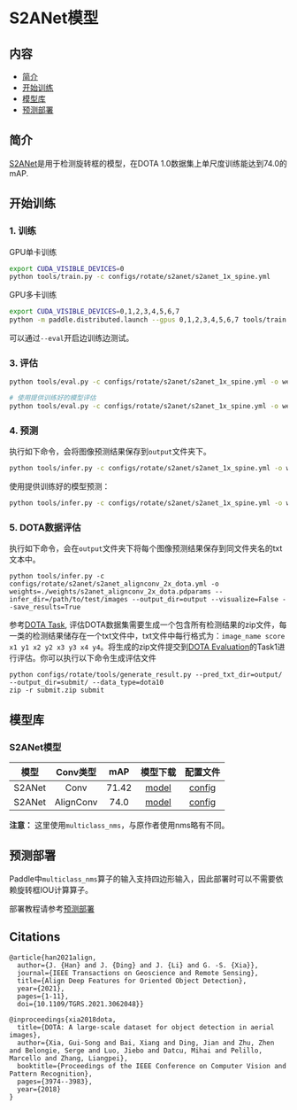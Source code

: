# S2ANet模型

## 内容
- [简介](#简介)
- [开始训练](#开始训练)
- [模型库](#模型库)
- [预测部署](#预测部署)

## 简介

[S2ANet](https://arxiv.org/pdf/2008.09397.pdf)是用于检测旋转框的模型，在DOTA 1.0数据集上单尺度训练能达到74.0的mAP.

## 开始训练

### 1. 训练

GPU单卡训练
```bash
export CUDA_VISIBLE_DEVICES=0
python tools/train.py -c configs/rotate/s2anet/s2anet_1x_spine.yml
```

GPU多卡训练
```bash
export CUDA_VISIBLE_DEVICES=0,1,2,3,4,5,6,7
python -m paddle.distributed.launch --gpus 0,1,2,3,4,5,6,7 tools/train.py -c configs/rotate/s2anet/s2anet_1x_spine.yml
```

可以通过`--eval`开启边训练边测试。

### 3. 评估
```bash
python tools/eval.py -c configs/rotate/s2anet/s2anet_1x_spine.yml -o weights=output/s2anet_1x_spine/model_final.pdparams

# 使用提供训练好的模型评估
python tools/eval.py -c configs/rotate/s2anet/s2anet_1x_spine.yml -o weights=https://paddledet.bj.bcebos.com/models/s2anet_1x_spine.pdparams
```

### 4. 预测
执行如下命令，会将图像预测结果保存到`output`文件夹下。
```bash
python tools/infer.py -c configs/rotate/s2anet/s2anet_1x_spine.yml -o weights=output/s2anet_1x_spine/model_final.pdparams --infer_img=demo/39006.jpg --draw_threshold=0.3
```
使用提供训练好的模型预测：
```bash
python tools/infer.py -c configs/rotate/s2anet/s2anet_1x_spine.yml -o weights=https://paddledet.bj.bcebos.com/models/s2anet_1x_spine.pdparams --infer_img=demo/39006.jpg --draw_threshold=0.3
```

### 5. DOTA数据评估
执行如下命令，会在`output`文件夹下将每个图像预测结果保存到同文件夹名的txt文本中。
```
python tools/infer.py -c configs/rotate/s2anet/s2anet_alignconv_2x_dota.yml -o weights=./weights/s2anet_alignconv_2x_dota.pdparams --infer_dir=/path/to/test/images --output_dir=output --visualize=False --save_results=True
```
参考[DOTA Task](https://captain-whu.github.io/DOTA/tasks.html), 评估DOTA数据集需要生成一个包含所有检测结果的zip文件，每一类的检测结果储存在一个txt文件中，txt文件中每行格式为：`image_name score x1 y1 x2 y2 x3 y3 x4 y4`。将生成的zip文件提交到[DOTA Evaluation](https://captain-whu.github.io/DOTA/evaluation.html)的Task1进行评估。你可以执行以下命令生成评估文件
```
python configs/rotate/tools/generate_result.py --pred_txt_dir=output/ --output_dir=submit/ --data_type=dota10
zip -r submit.zip submit
```

## 模型库

### S2ANet模型

|     模型     |  Conv类型  |   mAP    |   模型下载   |   配置文件   |
|:-----------:|:----------:|:--------:| :----------:| :---------: |
|   S2ANet    |   Conv     |   71.42  |  [model](https://paddledet.bj.bcebos.com/models/s2anet_conv_2x_dota.pdparams) | [config](https://github.com/PaddlePaddle/PaddleDetection/tree/release/2.5/configs/rotate/s2anet/s2anet_conv_2x_dota.yml)                   |
|   S2ANet    |  AlignConv |   74.0   |  [model](https://paddledet.bj.bcebos.com/models/s2anet_alignconv_2x_dota.pdparams) | [config](https://github.com/PaddlePaddle/PaddleDetection/tree/release/2.5/configs/rotate/s2anet/s2anet_alignconv_2x_dota.yml)                   |

**注意：** 这里使用`multiclass_nms`，与原作者使用nms略有不同。


## 预测部署

Paddle中`multiclass_nms`算子的输入支持四边形输入，因此部署时可以不需要依赖旋转框IOU计算算子。

部署教程请参考[预测部署](../../deploy/README.md)


## Citations
```
@article{han2021align,  
  author={J. {Han} and J. {Ding} and J. {Li} and G. -S. {Xia}},  
  journal={IEEE Transactions on Geoscience and Remote Sensing},  
  title={Align Deep Features for Oriented Object Detection},  
  year={2021},
  pages={1-11},  
  doi={10.1109/TGRS.2021.3062048}}

@inproceedings{xia2018dota,
  title={DOTA: A large-scale dataset for object detection in aerial images},
  author={Xia, Gui-Song and Bai, Xiang and Ding, Jian and Zhu, Zhen and Belongie, Serge and Luo, Jiebo and Datcu, Mihai and Pelillo, Marcello and Zhang, Liangpei},
  booktitle={Proceedings of the IEEE Conference on Computer Vision and Pattern Recognition},
  pages={3974--3983},
  year={2018}
}
```

